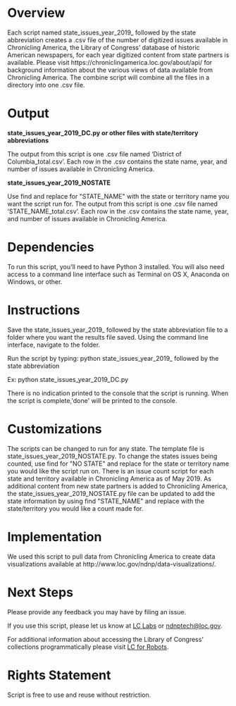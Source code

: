 <h1>Overview</h1>
<p>Each script named state_issues_year_2019_ followed by the state abbreviation creates a .csv file of the number of digitized issues available in Chronicling America, the Library of Congress’ database of historic American newspapers, for each year digitized content from state partners is available.  Please visit https://chroniclingamerica.loc.gov/about/api/  for background information about the various views of data available from Chronicling America. The combine script will combine all the files in a directory into one .csv file.</p>

<h1>Output</h1>
<b>state_issues_year_2019_DC.py or other files with state/territory abbreviations</b>
<p>The output from this script is one .csv file named ‘District of Columbia_total.csv’. Each row in the .csv contains the state name, year, and number of issues available in Chronicling America.</p>

<b>state_issues_year_2019_NOSTATE</b>
<p>Use find and replace for "STATE_NAME" with the state or territory name you want the script run for. The output from this script is one .csv file named ‘STATE_NAME_total.csv’. Each row in the .csv contains the state name, year, and number of issues available in Chronicling America.</p>

<h1>Dependencies</h1>
<p>To run this script, you'll need to have Python 3 installed. You will also need access to a command line interface such as Terminal on OS X, Anaconda on Windows, or other.</p>

<h1>Instructions</h1>
<p>Save the state_issues_year_2019_ followed by the state abbreviation file to a folder where you want the results file saved.  Using the command line interface, navigate to the folder.</p>

<p>Run the script by typing: python state_issues_year_2019_ followed by the state abbreviation</p>
<p>Ex: python state_issues_year_2019_DC.py</p>
<p>There is no indication printed to the console that the script is running. When the script is complete,'done' will be printed to the console.</p>

<h1>Customizations</h1>
<p>The scripts can be changed to run for any state. The template file is state_issues_year_2019_NOSTATE.py. To change the states issues being counted, use find for "NO STATE" and replace for the state or territory name you would like the script run on.  There is an issue count script for each state and territory available in Chronicling America as of May 2019. As additional content from new state partners is added to Chronicling America, the state_issues_year_2019_NOSTATE.py file can be updated to add the state information by using find "STATE_NAME" and replace with the state/territory you would like a count made for.</p>

<h1>Implementation</h1>
<p>We used this script to pull data from Chronicling America to create data visualizations available at http://www.loc.gov/ndnp/data-visualizations/.</p> 

<h1>Next Steps</h1>
<p>Please provide any feedback you may have by filing an issue.</p>

<p>If you use this script, please let us know at <a href="https://twitter.com/LC_Labs">LC Labs</a> or <a href="mailto:ndnptech@loc.gov">ndnptech@loc.gov</a>.</p>

<p>For additional information about accessing the Library of Congress’ collections programmatically please visit <a href="https://labs.loc.gov/lc-for-robots/">LC for Robots</a>.</p>

<h1>Rights Statement</h1>
<p>Script is free to use and reuse without restriction.</p>
